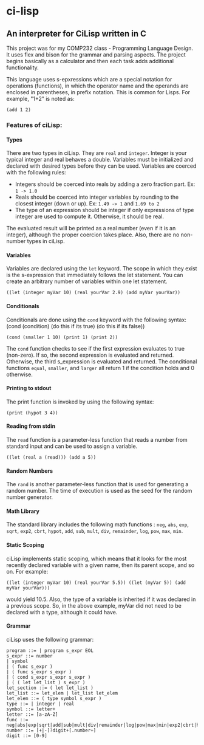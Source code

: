 # ci-lisp
## An interpreter for CiLisp written in C

This project was for my COMP232 class - Programming Language Design. It uses flex and bison for the grammar and parsing aspects. The project begins basically as a calculator and then each task adds additional functionality. 

This language uses s-epxressions which are a special notation for operations (functions), in which the operator name and the operands are enclosed in parentheses, in prefix notation. This is common for Lisps. For example, "1+2" is noted as:

`(add 1 2)`

### Features of ciLisp:

#### Types
There are two types in ciLisp. They are `real` and `integer`. Integer is your typical integer and real behaves a double. Variables must be initialized and declared with desired types before they can be used.
Variables are coerced with the following rules:
  - Integers should be coerced into reals by adding a zero fraction part. Ex: `1 -> 1.0`
  - Reals should be coerced into integer variables by rounding to the closest integer (down or up). Ex: `1.49 -> 1` and `1.69 to 2`
  - The type of an expression should be integer if only expressions of type integer are used to compute it. Otherwise, it should be real.

The evaluated result will be printed as a real number (even if it is an integer), although the proper coercion takes place. Also, there are no non-number types in ciLisp.

#### Variables
Variables are declared using the `let` keyword. The scope in which they exist is the s-expression that immediately follows the let statement. You can create an arbitrary number of variables within one let statement.

`((let (integer myVar 10) (real yourVar 2.9) (add myVar yourVar))`

#### Conditionals
Conditionals are done using the `cond` keyword with the following syntax: (cond (condition) (do this if its true) (do this if its false))

`(cond (smaller 1 10) (print 1) (print 2))`

The `cond` function checks to see if the first expression evaluates to true (non-zero). If so, the second expression is evaluated and returned. Otherwise, the third s_expression is evaluated and returned. The conditional functions `equal`, `smaller`, and `larger` all return 1 if the condition holds and 0 otherwise.

#### Printing to stdout
The print function is invoked by using the following syntax:

`(print (hypot 3 4))`

#### Reading from stdin
The `read` function is a parameter-less function that reads a number from standard input and can be used to assign a variable.

`((let (real a (read))) (add a 5))`

#### Random Numbers
The `rand` is another parameter-less function that is used for generating a random number. The time of execution is used as the seed for the random number generator.

#### Math Library
The standard library includes the following math functions : `neg`, `abs`, `exp`, `sqrt`, `exp2`, `cbrt`, `hypot`, `add`, `sub`, `mult`, `div`, `remainder`, `log`, `pow`, `max`, `min`.

#### Static Scoping
ciLisp implements static scoping, which means that it looks for the most recently declared variable with a given name, then its parent scope, and so on. For example:

`((let (integer myVar 10) (real yourVar 5.5)) ((let (myVar 5)) (add myVar yourVar)))`

would yield 10.5. Also, the type of a variable is inherited if it was declared in a previous scope. So, in the above example, myVar did not need to be declared with a type, although it could have.

#### Grammar
ciLisp uses the following grammar:
```
program ::= | program s_expr EOL
s_expr ::= number
| symbol
| ( func s_expr )
| ( func s_expr s_expr )
| ( cond s_expr s_expr s_expr )
| ( ( let let_list ) s_expr )
let_section ::= ( let let_list )
let_list ::= let_elem | let_list let_elem
let_elem ::= ( type symbol s_expr )
type ::= | integer | real
symbol ::= letter+
letter ::= [a-zA-Z]
func ::= neg|abs|exp|sqrt|add|sub|mult|div|remainder|log|pow|max|min|exp2|cbrt|hypot|print|equal|smaller|larger
number ::= [+|-]?digit+[.number+]
digit ::= [0-9]
```
